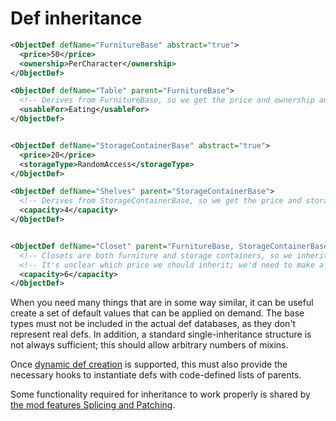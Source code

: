 # Def inheritance

```xml
<ObjectDef defName="FurnitureBase" abstract="true">
  <price>50</price>
  <ownership>PerCharacter</ownership>
</ObjectDef>

<ObjectDef defName="Table" parent="FurnitureBase">
  <!-- Derives from FurnitureBase, so we get the price and ownership automatically -->
  <usableFor>Eating</usableFor>
</ObjectDef>


<ObjectDef defName="StorageContainerBase" abstract="true">
  <price>20</price>
  <storageType>RandomAccess</storageType>
</ObjectDef>

<ObjectDef defName="Shelves" parent="StorageContainerBase">
  <!-- Derives from StorageContainerBase, so we get the price and storageType automatically -->
  <capacity>4</capacity>
</ObjectDef>


<ObjectDef defName="Closet" parent="FurnitureBase, StorageContainerBase">
  <!-- Closets are both furniture and storage containers, so we inherit from both; we get price, ownership, and storageType automatically -->
  <!-- It's unclear which price we should inherit; we'd need to make a decision -->
  <capacity>6</capacity>
</ObjectDef>
```

When you need many things that are in some way similar, it can be useful create a set of default values that can be applied on demand. The base types must not be included in the actual def databases, as they don't represent real defs. In addition, a standard single-inheritance structure is not always sufficient; this should allow arbitrary numbers of mixins.

Once [dynamic def creation](fp_dynamic.md) is supported, this must also provide the necessary hooks to instantiate defs with code-defined lists of parents.

Some functionality required for inheritance to work properly is shared by [the mod features Splicing and Patching](fp_mods.md).